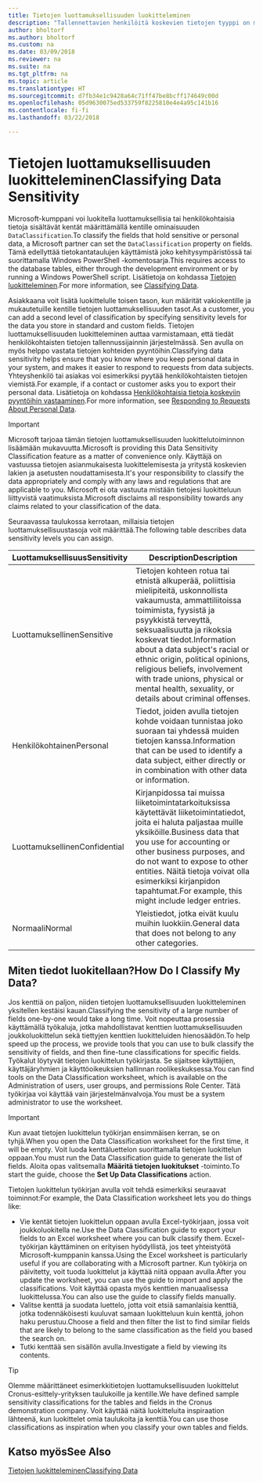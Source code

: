 ```yaml
---
title: Tietojen luottamuksellisuuden luokitteleminen
description: "Tallennettavien henkilöitä koskevien tietojen tyyppi on määritettävä, jotta voit vastata tietojen kohteiden pyyntöihin."
author: bholtorf
ms.author: bholtorf
ms.custom: na
ms.date: 03/09/2018
ms.reviewer: na
ms.suite: na
ms.tgt_pltfrm: na
ms.topic: article
ms.translationtype: HT
ms.sourcegitcommit: d7fb34e1c9428a64c71ff47be8bcff174649c00d
ms.openlocfilehash: 05d9630075ed533759f8225810e4e4a95c141b16
ms.contentlocale: fi-fi
ms.lasthandoff: 03/22/2018

---
```


# <a name="classifying-data-sensitivity"></a><span data-ttu-id="fc127-103">Tietojen luottamuksellisuuden luokitteleminen</span><span class="sxs-lookup"><span data-stu-id="fc127-103">Classifying Data Sensitivity</span></span>
<span data-ttu-id="fc127-104">Microsoft-kumppani voi luokitella luottamuksellisia tai henkilökohtaisia tietoja sisältävät kentät määrittämällä kentille ominaisuuden ```DataClassification```.</span><span class="sxs-lookup"><span data-stu-id="fc127-104">To classify the fields that hold sensitive or personal data, a Microsoft partner can set the ```DataClassification``` property on fields.</span></span> <span data-ttu-id="fc127-105">Tämä edellyttää tietokantataulujen käyttämistä joko kehitysympäristössä tai suorittamalla Windows PowerShell -komentosarja.</span><span class="sxs-lookup"><span data-stu-id="fc127-105">This requires access to the database tables, either through the development environment or by running a Windows PowerShell script.</span></span> <span data-ttu-id="fc127-106">Lisätietoja on kohdassa [Tietojen luokitteleminen](https://docs.microsoft.com/en-us/dynamics-nav/classifying-data).</span><span class="sxs-lookup"><span data-stu-id="fc127-106">For more information, see [Classifying Data](https://docs.microsoft.com/en-us/dynamics-nav/classifying-data).</span></span>  

<span data-ttu-id="fc127-107">Asiakkaana voit lisätä luokittelulle toisen tason, kun määrität vakiokentille ja mukautetuille kentille tietojen luottamuksellisuuden tasot.</span><span class="sxs-lookup"><span data-stu-id="fc127-107">As a customer, you can add a second level of classification by specifying sensitivity levels for the data you store in standard and custom fields.</span></span> <span data-ttu-id="fc127-108">Tietojen luottamuksellisuuden luokitteleminen auttaa varmistamaan, että tiedät henkilökohtaisten tietojen tallennussijainnin järjestelmässä. Sen avulla on myös helppo vastata tietojen kohteiden pyyntöihin.</span><span class="sxs-lookup"><span data-stu-id="fc127-108">Classifying data sensitivity helps ensure that you know where you keep personal data in your system, and makes it easier to respond to requests from data subjects.</span></span> <span data-ttu-id="fc127-109">Yhteyshenkilö tai asiakas voi esimerkiksi pyytää henkilökohtaisten tietojen viemistä.</span><span class="sxs-lookup"><span data-stu-id="fc127-109">For example, if a contact or customer asks you to export their personal data.</span></span> <span data-ttu-id="fc127-110">Lisätietoja on kohdassa [Henkilökohtaisia tietoja koskeviin pyyntöihin vastaaminen](admin-responding-to-requests-about-personal-data.md).</span><span class="sxs-lookup"><span data-stu-id="fc127-110">For more information, see [Responding to Requests About Personal Data](admin-responding-to-requests-about-personal-data.md).</span></span>

> [!Important]
> <span data-ttu-id="fc127-111">Microsoft tarjoaa tämän tietojen luottamuksellisuuden luokittelutoiminnon lisäämään mukavuutta.</span><span class="sxs-lookup"><span data-stu-id="fc127-111">Microsoft is providing this Data Sensitivity Classification feature as a matter of convenience only.</span></span> <span data-ttu-id="fc127-112">Käyttäjä on vastuussa tietojen asianmukaisesta luokittelemisesta ja yritystä koskevien lakien ja asetusten noudattamisesta.</span><span class="sxs-lookup"><span data-stu-id="fc127-112">It's your responsibility to classify the data appropriately and comply with any laws and regulations that are applicable to you.</span></span> <span data-ttu-id="fc127-113">Microsoft ei ota vastuuta mistään tietojesi luokitteluun liittyvistä vaatimuksista.</span><span class="sxs-lookup"><span data-stu-id="fc127-113">Microsoft disclaims all responsibility towards any claims related to your classification of the data.</span></span>  

<span data-ttu-id="fc127-114">Seuraavassa taulukossa kerrotaan, millaisia tietojen luottamuksellisuustasoja voit määrittää.</span><span class="sxs-lookup"><span data-stu-id="fc127-114">The following table describes data sensitivity levels you can assign.</span></span>

|<span data-ttu-id="fc127-115">Luottamuksellisuus</span><span class="sxs-lookup"><span data-stu-id="fc127-115">Sensitivity</span></span>|<span data-ttu-id="fc127-116">Description</span><span class="sxs-lookup"><span data-stu-id="fc127-116">Description</span></span>|
|----|----|
|<span data-ttu-id="fc127-117">Luottamuksellinen</span><span class="sxs-lookup"><span data-stu-id="fc127-117">Sensitive</span></span> | <span data-ttu-id="fc127-118">Tietojen kohteen rotua tai etnistä alkuperää, poliittisia mielipiteitä, uskonnollista vakaumusta, ammattiliitoissa toimimista, fyysistä ja psyykkistä terveyttä, seksuaalisuutta ja rikoksia koskevat tiedot.</span><span class="sxs-lookup"><span data-stu-id="fc127-118">Information about a data subject's racial or ethnic origin, political opinions, religious beliefs, involvement with trade unions, physical or mental health, sexuality, or details about criminal offenses.</span></span> |
|<span data-ttu-id="fc127-119">Henkilökohtainen</span><span class="sxs-lookup"><span data-stu-id="fc127-119">Personal</span></span> | <span data-ttu-id="fc127-120">Tiedot, joiden avulla tietojen kohde voidaan tunnistaa joko suoraan tai yhdessä muiden tietojen kanssa.</span><span class="sxs-lookup"><span data-stu-id="fc127-120">Information that can be used to identify a data subject, either directly or in combination with other data or information.</span></span>|
|<span data-ttu-id="fc127-121">Luottamuksellinen</span><span class="sxs-lookup"><span data-stu-id="fc127-121">Confidential</span></span> | <span data-ttu-id="fc127-122">Kirjanpidossa tai muissa liiketoimintatarkoituksissa käytettävät liiketoimintatiedot, joita ei haluta paljastaa muille yksiköille.</span><span class="sxs-lookup"><span data-stu-id="fc127-122">Business data that you use for accounting or other business purposes, and do not want to expose to other entities.</span></span> <span data-ttu-id="fc127-123">Näitä tietoja voivat olla esimerkiksi kirjanpidon tapahtumat.</span><span class="sxs-lookup"><span data-stu-id="fc127-123">For example, this might include ledger entries.</span></span>|
|<span data-ttu-id="fc127-124">Normaali</span><span class="sxs-lookup"><span data-stu-id="fc127-124">Normal</span></span> | <span data-ttu-id="fc127-125">Yleistiedot, jotka eivät kuulu muihin luokkiin.</span><span class="sxs-lookup"><span data-stu-id="fc127-125">General data that does not belong to any other categories.</span></span>|

## <a name="how-do-i-classify-my-data"></a><span data-ttu-id="fc127-126">Miten tiedot luokitellaan?</span><span class="sxs-lookup"><span data-stu-id="fc127-126">How Do I Classify My Data?</span></span>
<span data-ttu-id="fc127-127">Jos kenttiä on paljon, niiden tietojen luottamuksellisuuden luokitteleminen yksitellen kestäisi kauan.</span><span class="sxs-lookup"><span data-stu-id="fc127-127">Classifying the sensitivity of a large number of fields one-by-one would take a long time.</span></span> <span data-ttu-id="fc127-128">Voit nopeuttaa prosessia käyttämällä työkaluja, jotka mahdollistavat kenttien luottamuksellisuuden joukkoluokittelun sekä tiettyjen kenttien luokitteluiden hienosäädön.</span><span class="sxs-lookup"><span data-stu-id="fc127-128">To help speed up the process, we provide tools that you can use to bulk classify the sensitivity of fields, and then fine-tune classifications for specific fields.</span></span> <span data-ttu-id="fc127-129">Työkalut löytyvät tietojen luokittelun työkirjasta. Se sijaitsee käyttäjien, käyttäjäryhmien ja käyttöoikeuksien hallinnan roolikeskuksessa.</span><span class="sxs-lookup"><span data-stu-id="fc127-129">You can find tools on the Data Classification worksheet, which is available on the Administration of users, user groups, and permissions Role Center.</span></span> <span data-ttu-id="fc127-130">Tätä työkirjaa voi käyttää vain järjestelmänvalvoja.</span><span class="sxs-lookup"><span data-stu-id="fc127-130">You must be a system administrator to use the worksheet.</span></span>

> [!Important]
> <span data-ttu-id="fc127-131">Kun avaat tietojen luokittelun työkirjan ensimmäisen kerran, se on tyhjä.</span><span class="sxs-lookup"><span data-stu-id="fc127-131">When you open the Data Classification worksheet for the first time, it will be empty.</span></span> <span data-ttu-id="fc127-132">Voit luoda kenttäluettelon suorittamalla tietojen luokittelun oppaan.</span><span class="sxs-lookup"><span data-stu-id="fc127-132">You must run the Data Classification guide to generate the list of fields.</span></span> <span data-ttu-id="fc127-133">Aloita opas valitsemalla **Määritä tietojen luokitukset** -toiminto.</span><span class="sxs-lookup"><span data-stu-id="fc127-133">To start the guide, choose the **Set Up Data Classifications** action.</span></span>

<span data-ttu-id="fc127-134">Tietojen luokittelun työkirjan avulla voit tehdä esimerkiksi seuraavat toiminnot:</span><span class="sxs-lookup"><span data-stu-id="fc127-134">For example, the Data Classification worksheet lets you do things like:</span></span>  

* <span data-ttu-id="fc127-135">Vie kentät tietojen luokittelun oppaan avulla Excel-työkirjaan, jossa voit joukkoluokitella ne.</span><span class="sxs-lookup"><span data-stu-id="fc127-135">Use the Data Classification guide to export your fields to an Excel worksheet where you can bulk classify them.</span></span> <span data-ttu-id="fc127-136">Ecxel-työkirjan käyttäminen on erityisen hyödyllistä, jos teet yhteistyötä Microsoft-kumppanin kanssa.</span><span class="sxs-lookup"><span data-stu-id="fc127-136">Using the Excel worksheet is particularly useful if you are collaborating with a Microsoft partner.</span></span> <span data-ttu-id="fc127-137">Kun työkirja on päivitetty, voit tuoda luokittelut ja käyttää niitä oppaan avulla.</span><span class="sxs-lookup"><span data-stu-id="fc127-137">After you update the worksheet, you can use the guide to import and apply the classifications.</span></span> <span data-ttu-id="fc127-138">Voit käyttää opasta myös kenttien manuaalisessa luokittelussa.</span><span class="sxs-lookup"><span data-stu-id="fc127-138">You can also use the guide to classify fields manually.</span></span>  
* <span data-ttu-id="fc127-139">Valitse kenttä ja suodata luettelo, jotta voit etsiä samanlaisia kenttiä, jotka todennäköisesti kuuluvat samaan luokitteluun kuin kenttä, johon haku perustuu.</span><span class="sxs-lookup"><span data-stu-id="fc127-139">Choose a field and then filter the list to find similar fields that are likely to belong to the same classification as the field you based the search on.</span></span>  
* <span data-ttu-id="fc127-140">Tutki kenttää sen sisällön avulla.</span><span class="sxs-lookup"><span data-stu-id="fc127-140">Investigate a field by viewing its contents.</span></span>  

> [!Tip]
> <span data-ttu-id="fc127-141">Olemme määrittäneet esimerkkitietojen luottamuksellisuuden luokittelut Cronus-esittely-yrityksen taulukoille ja kentille.</span><span class="sxs-lookup"><span data-stu-id="fc127-141">We have defined sample sensitivity classifications for the tables and fields in the Cronus demonstration company.</span></span> <span data-ttu-id="fc127-142">Voit käyttää näitä luokitteluita inspiraation lähteenä, kun luokittelet omia taulukoita ja kenttiä.</span><span class="sxs-lookup"><span data-stu-id="fc127-142">You can use those classifications as inspiration when you classify your own tables and fields.</span></span>

## <a name="see-also"></a><span data-ttu-id="fc127-143">Katso myös</span><span class="sxs-lookup"><span data-stu-id="fc127-143">See Also</span></span>
[<span data-ttu-id="fc127-144">Tietojen luokitteleminen</span><span class="sxs-lookup"><span data-stu-id="fc127-144">Classifying Data</span></span>](https://docs.microsoft.com/en-us/dynamics-nav/classifying-data)  

